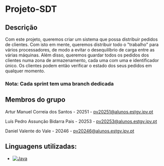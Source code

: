 # Projeto-SDT

## Descrição

Com este projeto, queremos criar um sistema que possa distribuir pedidos de clientes.
Com isto em mente, queremos distribuir todo o "trabalho" para vários processadores, de modo a evitar
o desequilíbrio de carga entre as várias máquinas.
Além disso, queremos guardar todos os pedidos dos clientes numa zona de armazenamento, cada uma com uma
e identificador único.
Os clientes podem então verificar o estado dos seus pedidos em qualquer momento.

### Nota: Cada sprint tem uma branch dedicada

## Membros do grupo

Artur Manuel Correia dos Santos - 20251 - pv20251@alunos.estgv.ipv.pt

Luís Pedro Assunção Bidarra Pais - 20253 - pv20253@alunos.estgv.ipv.pt

Daniel Valente do Vale - 20246 - pv20246@alunos.estgv.ipv.pt

## Linguagens utilizadas:

* [![Java][Java.js]][Java-url]


[Java.js]: https://img.shields.io/badge/Java-007396?style=flat-square&logo=Java&logoColor=white
[Java-url]: https://java.com/
